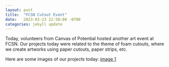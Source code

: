 ```yaml
---
layout: post
title:  "FCSN Cutout Event"
date:   2023-03-23 22:50:00 -0700
categories: jekyll update
---
```

Today, volunteers from Canvas of Potential hosted another art event at FCSN.
Our projects today were related to the theme of foam cutouts, where we create artworks using
paper cutouts, paper strips, etc.

Here are some images of our projects today:
[image 1](../assets/images/gallery/thumbnails/2023-07-10-sunflower-1.jpg)
